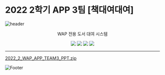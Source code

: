 # 2022 2학기 APP 3팀 [책대여대여]

![header](https://capsule-render.vercel.app/api?type=waving&color=006285&height=130&width="100%"&section=header&text=책대여대여&fontSize=60&fontColor=3B4C66)

<div align="center">
  
WAP 전용 도서 대여 시스템

<img src="https://img.shields.io/badge/Dart-0175C2?style=flat-square&logo=Dart&logoColor=white">
<img src="https://img.shields.io/badge/Flutter-02569B?style=flat-square&logo=Flutter&logoColor=white">
<img src="https://img.shields.io/badge/Firebase-FFCA28?style=flat-square&logo=Firebase&logoColor=white">
<img src="https://img.shields.io/badge/Android Studio-3DDC84?style=flat-square&logo=Android Studio&logoColor=white"/>


</div>

* * *

[2022_2_WAP_APP_TEAM3_PPT.zip](https://github.com/pknu-wap/2022_2_WAP_APP_TEAM3/files/10130617/2022_2_WAP_APP_TEAM3_PPT.zip)


![Footer](https://capsule-render.vercel.app/api?type=waving&color=006285&height=150&section=footer)
